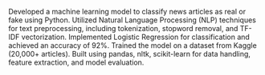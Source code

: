
Developed a machine learning model to classify news articles as real or fake using Python.
Utilized Natural Language Processing (NLP) techniques for text preprocessing, including tokenization, stopword removal, and TF-IDF vectorization.
Implemented Logistic Regression for classification and achieved an accuracy of 92%.
Trained the model on a dataset from Kaggle (20,000+ articles).
Built using pandas, nltk, scikit-learn for data handling, feature extraction, and model evaluation.
